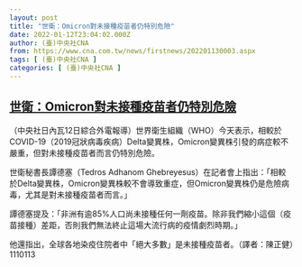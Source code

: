 ```yaml
---
layout: post
title: "世衛：Omicron對未接種疫苗者仍特別危險"
date: 2022-01-12T23:04:02.000Z
author: (臺)中央社CNA
from: https://www.cna.com.tw/news/firstnews/202201130003.aspx
tags: [ (臺)中央社CNA ]
categories: [ (臺)中央社CNA ]
---
```

<!--1642028642000-->
[世衛：Omicron對未接種疫苗者仍特別危險](https://www.cna.com.tw/news/firstnews/202201130003.aspx)
------

<div>
<div></div><div><p>（中央社日內瓦12日綜合外電報導）世界衛生組織（WHO）今天表示，相較於COVID-19（2019冠狀病毒疾病）Delta變異株，Omicron變異株引發的病症較不嚴重，但對未接種疫苗者而言仍特別危險。</p><p>世衛秘書長譚德塞（Tedros Adhanom Ghebreyesus）在記者會上指出：「相較於Delta變異株，Omicron變異株較不會導致重症，但Omicron變異株仍是危險病毒，尤其是對未接種疫苗者而言。」</p><p>譚德塞提及：「非洲有逾85%人口尚未接種任何一劑疫苗。除非我們縮小這個（疫苗接種）差距，否則我們無法終止這場大流行病的疫情劇烈時期。」</p><p>他還指出，全球各地染疫住院者中「絕大多數」是未接種疫苗者。（譯者：陳正健）1110113</p></div>
</div>
